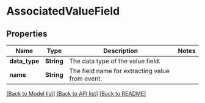# AssociatedValueField

## Properties

Name | Type | Description | Notes
------------ | ------------- | ------------- | -------------
**data_type** | **String** | The data type of the value field. | 
**name** | **String** | The field name for extracting value from event. | 

[[Back to Model list]](../README.md#documentation-for-models) [[Back to API list]](../README.md#documentation-for-api-endpoints) [[Back to README]](../README.md)


